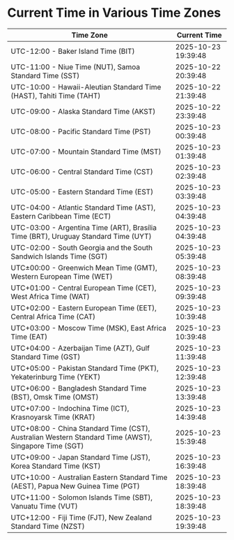 # Current Time in Various Time Zones

| Time Zone | Current Time |
|-----------|--------------|
| UTC-12:00 - Baker Island Time (BIT) | 2025-10-23 19:39:48 |
| UTC-11:00 - Niue Time (NUT), Samoa Standard Time (SST) | 2025-10-22 20:39:48 |
| UTC-10:00 - Hawaii-Aleutian Standard Time (HAST), Tahiti Time (TAHT) | 2025-10-22 21:39:48 |
| UTC-09:00 - Alaska Standard Time (AKST) | 2025-10-22 23:39:48 |
| UTC-08:00 - Pacific Standard Time (PST) | 2025-10-23 00:39:48 |
| UTC-07:00 - Mountain Standard Time (MST) | 2025-10-23 01:39:48 |
| UTC-06:00 - Central Standard Time (CST) | 2025-10-23 02:39:48 |
| UTC-05:00 - Eastern Standard Time (EST) | 2025-10-23 03:39:48 |
| UTC-04:00 - Atlantic Standard Time (AST), Eastern Caribbean Time (ECT) | 2025-10-23 04:39:48 |
| UTC-03:00 - Argentina Time (ART), Brasília Time (BRT), Uruguay Standard Time (UYT) | 2025-10-23 04:39:48 |
| UTC-02:00 - South Georgia and the South Sandwich Islands Time (SGT) | 2025-10-23 05:39:48 |
| UTC±00:00 - Greenwich Mean Time (GMT), Western European Time (WET) | 2025-10-23 08:39:48 |
| UTC+01:00 - Central European Time (CET), West Africa Time (WAT) | 2025-10-23 09:39:48 |
| UTC+02:00 - Eastern European Time (EET), Central Africa Time (CAT) | 2025-10-23 10:39:48 |
| UTC+03:00 - Moscow Time (MSK), East Africa Time (EAT) | 2025-10-23 10:39:48 |
| UTC+04:00 - Azerbaijan Time (AZT), Gulf Standard Time (GST) | 2025-10-23 11:39:48 |
| UTC+05:00 - Pakistan Standard Time (PKT), Yekaterinburg Time (YEKT) | 2025-10-23 12:39:48 |
| UTC+06:00 - Bangladesh Standard Time (BST), Omsk Time (OMST) | 2025-10-23 13:39:48 |
| UTC+07:00 - Indochina Time (ICT), Krasnoyarsk Time (KRAT) | 2025-10-23 14:39:48 |
| UTC+08:00 - China Standard Time (CST), Australian Western Standard Time (AWST), Singapore Time (SGT) | 2025-10-23 15:39:48 |
| UTC+09:00 - Japan Standard Time (JST), Korea Standard Time (KST) | 2025-10-23 16:39:48 |
| UTC+10:00 - Australian Eastern Standard Time (AEST), Papua New Guinea Time (PGT) | 2025-10-23 18:39:48 |
| UTC+11:00 - Solomon Islands Time (SBT), Vanuatu Time (VUT) | 2025-10-23 18:39:48 |
| UTC+12:00 - Fiji Time (FJT), New Zealand Standard Time (NZST) | 2025-10-23 19:39:48 |
